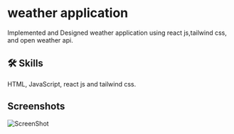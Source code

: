 # weather application

Implemented and Designed weather application using react js,tailwind css, and open weather api.

## 🛠 Skills

HTML, JavaScript, react js and tailwind css.

## Screenshots

![ScreenShot](https://raw.github.com/sujithgunti/weather-application/main/src/Screenshot.png)
